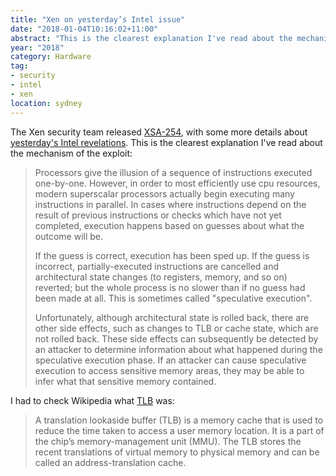 ```yaml
---
title: "Xen on yesterday’s Intel issue"
date: "2018-01-04T10:16:02+11:00"
abstract: "This is the clearest explanation I've read about the mechanism of the exploit."
year: "2018"
category: Hardware
tag:
- security
- intel
- xen
location: sydney
---
```

The Xen security team released [XSA-254], with some more details about [yesterday's Intel revelations]. This is the clearest explanation I've read about the mechanism of the exploit:

> Processors give the illusion of a sequence of instructions executed
> one-by-one.  However, in order to most efficiently use cpu resources,
> modern superscalar processors actually begin executing many
> instructions in parallel.  In cases where instructions depend on the
> result of previous instructions or checks which have not yet
> completed, execution happens based on guesses about what the outcome
> will be.
>
> If the guess is correct, execution has been sped up.  If the
> guess is incorrect, partially-executed instructions are cancelled and
> architectural state changes (to registers, memory, and so on)
> reverted; but the whole process is no slower than if no guess had been
> made at all.  This is sometimes called "speculative execution".
>
> Unfortunately, although architectural state is rolled back, there are
> other side effects, such as changes to TLB or cache state, which are
> not rolled back.  These side effects can subsequently be detected by
> an attacker to determine information about what happened during the
> speculative execution phase.  If an attacker can cause speculative
> execution to access sensitive memory areas, they may be able to infer
> what that sensitive memory contained.

I had to check Wikipedia what [TLB] was:

> A translation lookaside buffer (TLB) is a memory cache that is used to reduce the time taken to access a user memory location. It is a part of the chip’s memory-management unit (MMU). The TLB stores the recent translations of virtual memory to physical memory and can be called an address-translation cache.

[yesterday's Intel revelations]: https://rubenerd.com/intels-protected-kernel-memory-leak-fun/
[TLB]: https://en.wikipedia.org/wiki/Translation_lookaside_buffer "Wikipedia: Translation lookaside buffer"
[XSA-254]: https://lists.xen.org/archives/html/xen-devel/2018-01/msg00103.html


